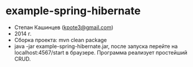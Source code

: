 example-spring-hibernate
========================
- Степан Кашинцев (kpote3@gmail.com)
- 2014 г.
- Сборка проекта: mvn clean package
- java -jar example-spring-hibernate.jar, после запуска перейте на localhost:4567/start в браузере. Программа реализует простейший CRUD.
